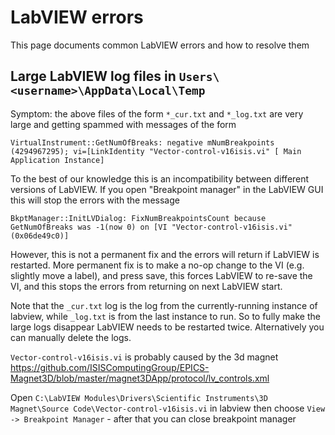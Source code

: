 # LabVIEW errors

This page documents common LabVIEW errors and how to resolve them

## Large LabVIEW log files in `Users\<username>\AppData\Local\Temp`

Symptom: the above files of the form `*_cur.txt` and `*_log.txt` are very large and getting spammed with messages of the form 

```
VirtualInstrument::GetNumOfBreaks: negative mNumBreakpoints (4294967295); vi=[LinkIdentity "Vector-control-v16isis.vi" [ Main Application Instance]
```

To the best of our knowledge this is an incompatibility between different versions of LabVIEW. If you open "Breakpoint manager" in the LabVIEW GUI this will stop the errors with the message 

```
BkptManager::InitLVDialog: FixNumBreakpointsCount because GetNumOfBreaks was -1(now 0) on [VI "Vector-control-v16isis.vi" (0x06de49c0)]
```

However, this is not a permanent fix and the errors will return if LabVIEW is restarted. More permanent fix is to make a no-op change to the VI (e.g. slightly move a label), and press save, this forces LabVIEW to re-save the VI, and this stops the errors from returning on next LabVIEW start.

Note that the `_cur.txt` log is the log from the currently-running instance of labview, while `_log.txt` is from the last instance to run. So to fully make the large logs disappear LabVIEW needs to be restarted twice. Alternatively you can manually delete the logs.

`Vector-control-v16isis.vi` is probably caused by the 3d magnet https://github.com/ISISComputingGroup/EPICS-Magnet3D/blob/master/magnet3DApp/protocol/lv_controls.xml

Open `C:\LabVIEW Modules\Drivers\Scientific Instruments\3D Magnet\Source Code\Vector-control-v16isis.vi` in labview then choose `View -> Breakpoint Manager` - after that you can close breakpoint manager